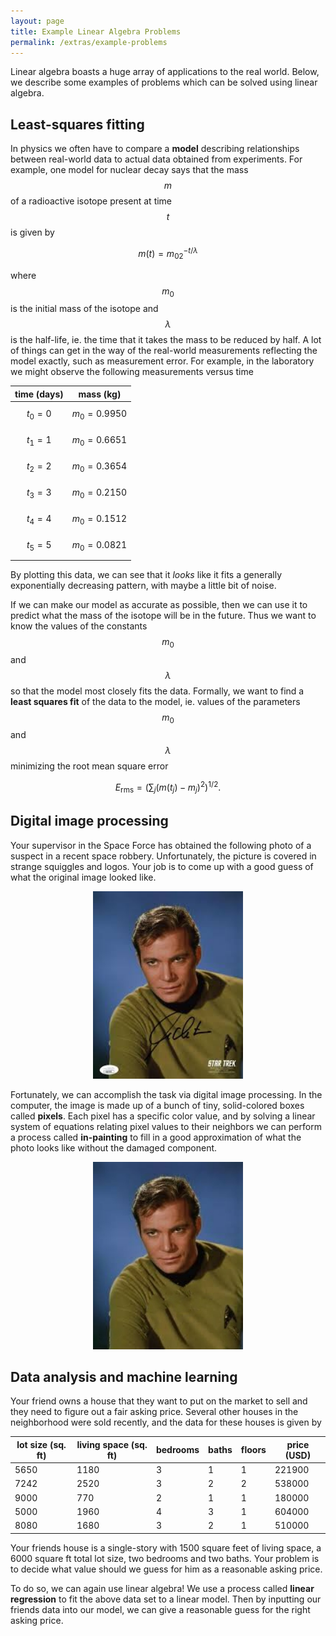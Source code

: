 ```yaml
---
layout: page
title: Example Linear Algebra Problems
permalink: /extras/example-problems
---
```


Linear algebra boasts a huge array of applications to the real world.  Below, we describe some examples of problems which can be solved using linear algebra.

## Least-squares fitting
In physics we often have to compare a **model** describing relationships between real-world data to actual data obtained from experiments.
For example, one model for nuclear decay says that the mass $$m$$ of a radioactive isotope present at time $$t$$ is given by

$$m(t) = m_02^{-t/\lambda}$$

where $$m_0$$ is the initial mass of the isotope and $$\lambda$$ is the half-life, ie. the time that it takes the mass to be reduced by half.  A lot of things can get in the way of the real-world measurements reflecting the model exactly, such as measurement error.  For example, in the laboratory we might observe the following measurements versus time

|time (days)| mass (kg)|
| --------- | -------- |
|$$t_0 = 0$$|$$m_0 = 0.9950$$|
|$$t_1 = 1$$|$$m_0 = 0.6651$$|
|$$t_2 = 2$$|$$m_0 = 0.3654$$|
|$$t_3 = 3$$|$$m_0 = 0.2150$$|
|$$t_4 = 4$$|$$m_0 = 0.1512$$|
|$$t_5 = 5$$|$$m_0 = 0.0821$$|

By plotting this data, we can see that it *looks* like it fits a generally exponentially decreasing pattern, with maybe a little bit of noise.


If we can make our model as accurate as possible, then we can use it to predict what the mass of the isotope will be in the future.  Thus we want to know the values of the constants $$m_0$$ and $$\lambda$$ so that the model most closely fits the data.  Formally, we want to find a **least squares fit** of the data to the model, ie. values of the parameters $$m_0$$ and $$\lambda$$ minimizing the root mean square error

$$E_{\text{rms}} = \left(\sum_j (m(t_j)-m_j)^2\right)^{1/2}.$$

## Digital image processing

Your supervisor in the Space Force has obtained the following photo of a suspect in a recent space robbery.  Unfortunately, the picture is covered in strange squiggles and logos.  Your job is to come up with a good guess of what the original image looked like.

<p align="center">
  <img width="240" height="300" src="img/kirk.jpeg">
</p>

Fortunately, we can accomplish the task via digital image processing.  In the computer, the image is made up of a bunch of tiny, solid-colored boxes called **pixels**.  Each pixel has a specific color value, and by solving a linear system of equations relating pixel values to their neighbors we can perform a process called **in-painting** to fill in a good approximation of what the photo looks like without the damaged component.

<p align="center">
  <img width="240" height="300" src="img/kirk2.jpeg">
</p>

## Data analysis and machine learning

Your friend owns a house that they want to put on the market to sell and they need to figure out a fair asking price.  Several other houses in the neighborhood were sold recently, and the data for these houses is given by

|lot size (sq. ft)|living space (sq. ft)|bedrooms|baths|floors|price (USD)|
| --------------- | ------------------- | ------ | --- | ---- | --------- |
|5650|1180|3|1|1|221900|
|7242|2520|3|2|2|538000|
|9000| 770|2|1|1|180000|
|5000|1960|4|3|1|604000|
|8080|1680|3|2|1|510000|

Your friends house is a single-story with 1500 square feet of living space, a 6000 square ft total lot size, two bedrooms and two baths.  Your problem is to decide what value should we guess for him as a reasonable asking price.

To do so, we can again use linear algebra!  We use a process called **linear regression** to fit the above data set to a linear model.  Then by inputting our friends data into our model, we can give a reasonable guess for the right asking price.



